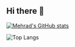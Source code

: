 ## Hi there 👋

<!--
**mehrad31415/mehrad31415** is a ✨ _special_ ✨ repository because its `README.md` (this file) appears on your GitHub profile.

Here are some ideas to get you started:

- 🔭 I’m currently working on ...
- 🌱 I’m currently learning ...
- 👯 I’m looking to collaborate on ...
- 🤔 I’m looking for help with ...
- 💬 Ask me about ...
- 📫 How to reach me: ...
- 😄 Pronouns: ...
- ⚡ Fun fact: ...
-->

[![Mehrad's GitHub stats](https://github-readme-stats-ten-indol-58.vercel.app/api?username=mehrad31415&show_icons=true&theme=transparent)](https://github.com/anuraghazra/github-readme-stats)


![Top Langs](https://github-readme-stats-ten-indol-58.vercel.app/api/top-langs/?username=mehrad31415&hide=lex,yacc,batchfile,shell,css,ejs,html,jupyter%20notebook&langs_count=20&count_private=true&theme=moltack&hide_border=true&size_weight=0.6&count_weight=0.4)
